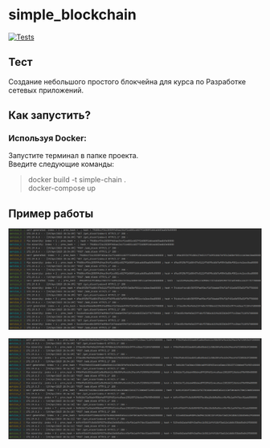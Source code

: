 # simple_blockchain
[![Tests](https://github.com/Partygrib/simple_blockchain/actions/workflows/main_test.yml/badge.svg)](https://github.com/Partygrib/simple_blockchain/actions/workflows/main_test.yml)

## Тест
Создание небольшого простого блокчейна для курса по Разработке сетевых приложений.

## Как запустить?  
### Используя Docker:  
Запустите терминал в папке проекта.   
Введите следующие команды: 
>docker build -t simple-chain .    
>docker-compose up

## Пример работы

![example_0](https://github.com/Partygrib/simple_blockchain/blob/main/resources/example_0.PNG)

![example_1](https://github.com/Partygrib/simple_blockchain/blob/main/resources/example_1.PNG)